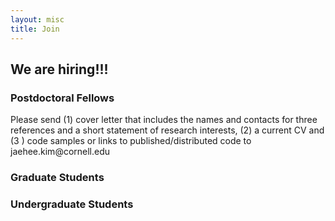 ```yaml
---
layout: misc
title: Join
---
```


## **We are hiring!!!**


### Postdoctoral Fellows
Please send (1) cover letter that includes the names and contacts for three references and a short statement of research interests, (2) a current CV and (3    ) code samples or links to published/distributed code to jaehee.kim<span style="display:none">obfuscate</span>@cornell.edu

### Graduate Students


### Undergraduate Students



